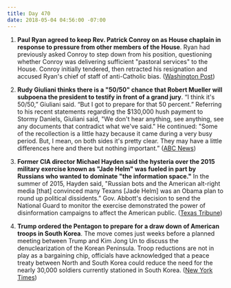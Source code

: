 ```yaml
---
title: Day 470
date: 2018-05-04 04:56:00 -07:00
---
```


1. **Paul Ryan agreed to keep Rev. Patrick Conroy on as House chaplain in response to pressure from other members of the House**. Ryan had previously asked Conroy to step down from his position, questioning whether Conroy was delivering sufficient "pastoral services" to the House. Conroy initially tendered, then retracted his resignation and accused Ryan's chief of staff of anti-Catholic bias. ([Washington Post](https://www.washingtonpost.com/politics/house-chaplain-rescinds-resignation-after-furor-over-his-ouster-by-ryan/2018/05/03/b770de7c-4f07-11e8-84a0-458a1aa9ac0a_story.html?utm_term=.d9301d17fc98))

2. **Rudy Giuliani thinks there is a "50/50" chance that Robert Mueller will subpoena the president to testify in front of a grand jury**. “I think it's 50/50,” Giuliani said. “But I got to prepare for that 50 percent.” Referring to his recent statements regarding the $130,000 hush payment to Stormy Daniels, Giuliani said, "We don't hear anything, see anything, see any documents that contradict what we've said." He continued: "Some of the recollection is a little hazy because it came during a very busy period. But, I mean, on both sides it's pretty clear. They may have a little differences here and there but nothing important.” ([ABC News](https://abcnews.go.com/Politics/giuliani-believes-5050-chance-mueller-subpoenas-president-trump/story?id=54923079))

3. **Former CIA director Michael Hayden said the hysteria over the 2015 military exercise known as "Jade Helm" was fueled in part by Russians who wanted to dominate "the information space."** In the summer of 2015, Hayden said, "Russian bots and the American alt-right media \[that\] convinced many Texans \[Jade Helm\] was an Obama plan to round up political dissidents.” Gov. Abbott's decision to send the National Guard to monitor the exercise demonstrated the power of disinformation campaigns to affect the American public. ([Texas Tribune](https://www.texastribune.org/2018/05/03/hysteria-over-jade-helm-exercise-texas-was-fueled-russians-former-cia-/))

4. **Trump ordered the Pentagon to prepare for a draw down of American troops in South Korea**. The move comes just weeks before a planned meeting between Trump and Kim Jong Un to discuss the denuclearization of the Korean Peninsula. Troop reductions are not in play as a bargaining chip, officials have acknowledged that a peace treaty between North and South Korea could reduce the need for the nearly 30,000 soldiers currently stationed in South Korea. ([New York Times](https://www.nytimes.com/2018/05/03/world/asia/trump-troops-south-korea.html))